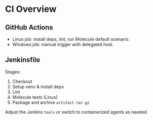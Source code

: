 # CI Overview

## GitHub Actions
- Linux job: install deps, lint, run Molecule default scenario.
- Windows job: manual trigger with delegated host.

## Jenkinsfile
Stages:
1. Checkout
2. Setup venv & install deps
3. Lint
4. Molecule tests (Linux)
5. Package and archive `artifact.tar.gz`

Adjust the Jenkins `tools` or switch to containerized agents as needed.
